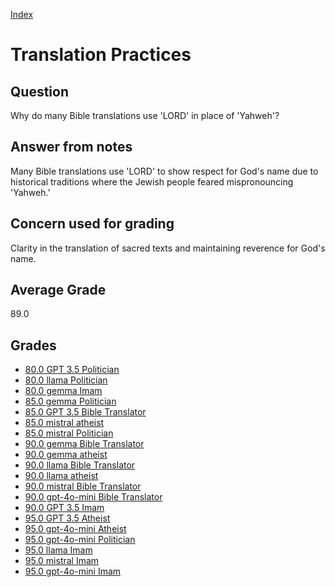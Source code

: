 
[Index](../../index.md)
# Translation Practices
## Question
Why do many Bible translations use 'LORD' in place of 'Yahweh'?

## Answer from notes
Many Bible translations use 'LORD' to show respect for God's name due to historical traditions where the Jewish people feared mispronouncing 'Yahweh.'

## Concern used for grading
Clarity in the translation of sacred texts and maintaining reverence for God's name.

## Average Grade
89.0

## Grades
 * [80.0 GPT 3.5 Politician](../answers/GPT_3.5_Politician/Translation_Practices.md)
 * [80.0 llama Politician](../answers/llama_Politician/Translation_Practices.md)
 * [80.0 gemma Imam](../answers/gemma_Imam/Translation_Practices.md)
 * [85.0 gemma Politician](../answers/gemma_Politician/Translation_Practices.md)
 * [85.0 GPT 3.5 Bible Translator](../answers/GPT_3.5_Bible_Translator/Translation_Practices.md)
 * [85.0 mistral atheist](../answers/mistral_atheist/Translation_Practices.md)
 * [85.0 mistral Politician](../answers/mistral_Politician/Translation_Practices.md)
 * [90.0 gemma Bible Translator](../answers/gemma_Bible_Translator/Translation_Practices.md)
 * [90.0 gemma atheist](../answers/gemma_atheist/Translation_Practices.md)
 * [90.0 llama Bible Translator](../answers/llama_Bible_Translator/Translation_Practices.md)
 * [90.0 llama atheist](../answers/llama_atheist/Translation_Practices.md)
 * [90.0 mistral Bible Translator](../answers/mistral_Bible_Translator/Translation_Practices.md)
 * [90.0 gpt-4o-mini Bible Translator](../answers/gpt-4o-mini_Bible_Translator/Translation_Practices.md)
 * [90.0 GPT 3.5 Imam](../answers/GPT_3.5_Imam/Translation_Practices.md)
 * [95.0 GPT 3.5 Atheist](../answers/GPT_3.5_Atheist/Translation_Practices.md)
 * [95.0 gpt-4o-mini Atheist](../answers/gpt-4o-mini_Atheist/Translation_Practices.md)
 * [95.0 gpt-4o-mini Politician](../answers/gpt-4o-mini_Politician/Translation_Practices.md)
 * [95.0 llama Imam](../answers/llama_Imam/Translation_Practices.md)
 * [95.0 mistral Imam](../answers/mistral_Imam/Translation_Practices.md)
 * [95.0 gpt-4o-mini Imam](../answers/gpt-4o-mini_Imam/Translation_Practices.md)
